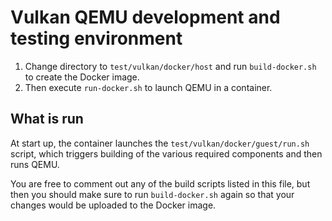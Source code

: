 # Vulkan QEMU development and testing environment

1. Change directory to `test/vulkan/docker/host` and run `build-docker.sh` to create the Docker image.
2. Then execute `run-docker.sh` to launch QEMU in a container.

## What is run

At start up, the container launches the `test/vulkan/docker/guest/run.sh` script, which triggers building of the various required components and then runs QEMU.

You are free to comment out any of the build scripts listed in this file, but then you should make sure to run `build-docker.sh` again so that your changes would be uploaded to the Docker image.

